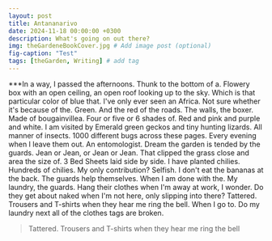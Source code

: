 ```yaml
---
layout: post
title: Antananarivo
date: 2024-11-18 00:00:00 +0300
description: What's going on out there? 
img: theGardeneBookCover.jpg # Add image post (optional)
fig-caption: "Test"
tags: [theGarden, Writing] # add tag
---
```


***In a way, I passed the afternoons. Thunk to the bottom of a. Flowery box with an open ceiling, an open roof looking up to the sky. Which is that particular color of blue that. I've only ever seen an Africa. Not sure whether it's because of the. Green. And the red of the roads. The walls, the boxer. Made of bougainvillea. Four or five or 6 shades of. Red and pink and purple and white. I am visited by Emerald green geckos and tiny hunting lizards. All manner of insects. 1000 different bugs across these pages. Every evening when I leave them out. An entomologist. Dream the garden is tended by the guards. Jean or Jean, or Jean or Jean. That clipped the grass close and area the size of. 3 Bed Sheets laid side by side. I have planted chilies. Hundreds of chilies. My only contribution? Selfish. I don't eat the bananas at the back. The guards help themselves. When I am done with the. My laundry, the guards. Hang their clothes when I'm away at work, I wonder. Do they get about naked when I'm not here, only slipping into there? Tattered. Trousers and T-shirts when they hear me ring the bell. When I go to. Do my laundry next all of the clothes tags are broken.

>Tattered. Trousers and T-shirts when they hear me ring the bell